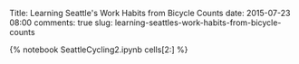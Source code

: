 Title: Learning Seattle's Work Habits from Bicycle Counts
date: 2015-07-23 08:00
comments: true
slug: learning-seattles-work-habits-from-bicycle-counts

{% notebook SeattleCycling2.ipynb cells[2:] %}